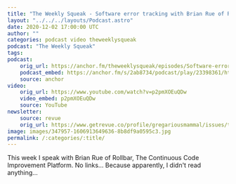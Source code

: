 ```yaml
---
title: "The Weekly Squeak - Software error tracking with Brian Rue of Rollbar"
layout: "../../../layouts/Podcast.astro"
date: 2020-12-02 17:00:00 UTC
author: ""
categories: podcast video theweeklysqueak
podcast: "The Weekly Squeak"
tags: 
podcast:
    orig_url: https://anchor.fm/theweeklysqueak/episodes/Software-error-tracking-with-Brian-Rue-of-Rollbar-en8igp
    podcast_embed: https://anchor.fm/s/2ab8734/podcast/play/23398361/https%3A%2F%2Fd3ctxlq1ktw2nl.cloudfront.net%2Fstaging%2F2020-11-2%2F8148c56c-3a91-1aa5-e3c9-0edd4a0545fa.mp3
    source: anchor
video:
    orig_url: https://www.youtube.com/watch?v=p2pmXOEuQDw
    video_embed: p2pmXOEuQDw    
    source: YouTube
newsletter:
    source: revue
    orig_url: https://www.getrevue.co/profile/gregariousmammal/issues/the-weekly-squeak-software-error-tracking-with-brian-rue-of-rollbar-296547 
image: images/347957-1606913649636-8b8df9a0595c3.jpg
permalink: /:categories/:title/
---
```

This week I speak with Brian Rue of Rollbar, The Continuous Code Improvement Platform. No links… Because apparently, I didn't read anything…